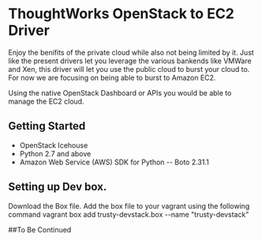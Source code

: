 # ThoughtWorks OpenStack to EC2 Driver

Enjoy the benifits of the private cloud while also not being limited by it. 
Just like the present drivers let you leverage the various bankends like VMWare and Xen, this driver will let you use the public cloud to burst your cloud to. For now we are focusing on being able to burst to Amazon EC2.

Using the native OpenStack Dashboard or APIs you would be able to manage the EC2 cloud. 

## Getting Started

* OpenStack Icehouse
* Python 2.7 and above
* Amazon Web Service (AWS) SDK for Python --  Boto 2.31.1

## Setting up Dev box.
Download the Box file.
Add the box file to your vagrant using the following command
vagrant box add trusty-devstack.box --name "trusty-devstack"

##To Be Continued
